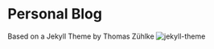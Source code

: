 # Personal Blog
Based on a Jekyll Theme by Thomas Zühlke 
![jekyll-theme](https://github.com/tzuehlke/jekyll-uno-timeline)

